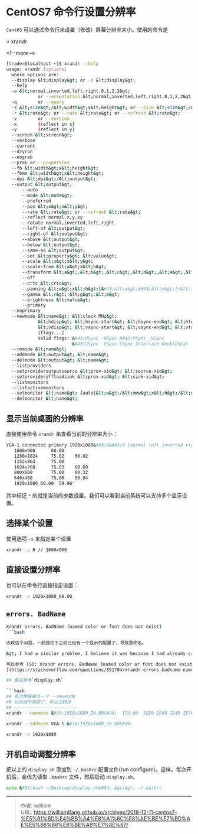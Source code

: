 # CentOS7 命令行设置分辨率


`CentOS` 可以通过命令行来设置（修改）屏幕分辨率大小。使用的命令是

&gt; xrandr

&lt;!--more--&gt;

```bash
[trader@localhost ~]$ xrandr --help
usage: xrandr [options]
  where options are:
  --display &lt;display&gt; or -d &lt;display&gt;
  --help
  -o &lt;normal,inverted,left,right,0,1,2,3&gt;
            or --orientation &lt;normal,inverted,left,right,0,1,2,3&gt;
  -q        or --query
  -s &lt;size&gt;/&lt;width&gt;x&lt;height&gt; or --size &lt;size&gt;/&lt;width&gt;x&lt;height&gt;
  -r &lt;rate&gt; or --rate &lt;rate&gt; or --refresh &lt;rate&gt;
  -v        or --version
  -x        (reflect in x)
  -y        (reflect in y)
  --screen &lt;screen&gt;
  --verbose
  --current
  --dryrun
  --nograb
  --prop or --properties
  --fb &lt;width&gt;x&lt;height&gt;
  --fbmm &lt;width&gt;x&lt;height&gt;
  --dpi &lt;dpi&gt;/&lt;output&gt;
  --output &lt;output&gt;
      --auto
      --mode &lt;mode&gt;
      --preferred
      --pos &lt;x&gt;x&lt;y&gt;
      --rate &lt;rate&gt; or --refresh &lt;rate&gt;
      --reflect normal,x,y,xy
      --rotate normal,inverted,left,right
      --left-of &lt;output&gt;
      --right-of &lt;output&gt;
      --above &lt;output&gt;
      --below &lt;output&gt;
      --same-as &lt;output&gt;
      --set &lt;property&gt; &lt;value&gt;
      --scale &lt;x&gt;x&lt;y&gt;
      --scale-from &lt;w&gt;x&lt;h&gt;
      --transform &lt;a&gt;,&lt;b&gt;,&lt;c&gt;,&lt;d&gt;,&lt;e&gt;,&lt;f&gt;,&lt;g&gt;,&lt;h&gt;,&lt;i&gt;
      --off
      --crtc &lt;crtc&gt;
      --panning &lt;w&gt;x&lt;h&gt;[&#43;&lt;x&gt;&#43;&lt;y&gt;[/&lt;track:w&gt;x&lt;h&gt;&#43;&lt;x&gt;&#43;&lt;y&gt;[/&lt;border:l&gt;/&lt;t&gt;/&lt;r&gt;/&lt;b&gt;]]]
      --gamma &lt;r&gt;:&lt;g&gt;:&lt;b&gt;
      --brightness &lt;value&gt;
      --primary
  --noprimary
  --newmode &lt;name&gt; &lt;clock MHz&gt;
            &lt;hdisp&gt; &lt;hsync-start&gt; &lt;hsync-end&gt; &lt;htotal&gt;
            &lt;vdisp&gt; &lt;vsync-start&gt; &lt;vsync-end&gt; &lt;vtotal&gt;
            [flags...]
            Valid flags: &#43;HSync -HSync &#43;VSync -VSync
                         &#43;CSync -CSync CSync Interlace DoubleScan
  --rmmode &lt;name&gt;
  --addmode &lt;output&gt; &lt;name&gt;
  --delmode &lt;output&gt; &lt;name&gt;
  --listproviders
  --setprovideroutputsource &lt;prov-xid&gt; &lt;source-xid&gt;
  --setprovideroffloadsink &lt;prov-xid&gt; &lt;sink-xid&gt;
  --listmonitors
  --listactivemonitors
  --setmonitor &lt;name&gt; {auto|&lt;w&gt;/&lt;mmw&gt;x&lt;h&gt;/&lt;mmh&gt;&#43;&lt;x&gt;&#43;&lt;y&gt;} {none|&lt;output&gt;,&lt;output&gt;,...}
  --delmonitor &lt;name&gt;
```

## 显示当前桌面的分辨率

直接使用命令 `xrandr` 来查看当前的分辨率大小：

```bash
VGA-1 connected primary 1920x1080&#43;0&#43;0 (normal left inverted right x axis y axis) 476mm x 267mm
   1600x900      60.00
   1280x1024     75.02    60.02
   1152x864      75.00
   1024x768      75.03    60.00
   800x600       75.00    60.32
   640x480       75.00    59.94
   1920x1080_60.00  59.96*
```

其中标记 `*` 的就是当前的参数设置。我们可以看到当前系统可以支持多个显示设置。

## 选择某个设置

使用选项 `-s` 来指定某个设置

```bash
xrandr -s 0 // 1600x900
```

## 直接设置分辨率

也可以在命令行直接指定设置：

```bash
xrandr -s 1920x1080_60.00
```

## `errors. BadName`

```bash
Xrandr errors. BadName (named color or font does not exist)
```bash

出现这个问题，一般是由于之前已经有一个显示的配置了，导致重命名。

&gt; I had a similar problem, I believe it was because I had already created that setting before (then rebooted). If I skip that stage and go straight to:

可以参考 [SO: Xrandr errors. BadName (named color or font does not exist) [closed]
](https://stackoverflow.com/questions/851704/xrandr-errors-badname-named-color-or-font-does-not-exist)

## 集成脚本`display.sh`

```bash
## 首次需要建立一个 --newmode
## 以后就不需要了，可以注释掉
## ------------------------
xrandr --newmode &#34;1920x1080_20.00&#34;  173.00  1920 2048 2248 2576  1080 1083 1088 1120 -hsync &#43;vsync

xrandr --addmode VGA-1 &#34;1920x1080_20.00&#34;

xrandr -s 1920x1080
```

## 开机自动调整分辨率

把以上的 `display.sh` 添加到 `~/.bashrc` 配置文件(run configure)。这样，每次开机后，会优先读取 `.bashrc` 文件，然后启动 `display.sh`。

```bash
echo &#34;bash ~/Desktop/display.sh&#34; &gt;&gt; ~/.bashrc
```



---

> 作者: william  
> URL: https://williamlfang.github.io/archives/2018-12-11-centos7-%E5%91%BD%E4%BB%A4%E8%A1%8C%E8%AE%BE%E7%BD%AE%E5%88%86%E8%BE%A8%E7%8E%87/  

